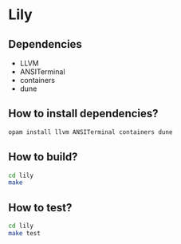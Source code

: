# Lily

## Dependencies

- LLVM
- ANSITerminal
- containers
- dune

## How to install dependencies?
```bash
opam install llvm ANSITerminal containers dune
```

## How to build?
``` bash
cd lily
make
```

## How to test?
```bash
cd lily
make test
```